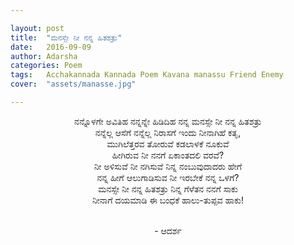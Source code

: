 ```yaml
---

layout: post
title:  "ಮನಸ್ಸೇ ನೀ ನನ್ನ ಹಿತಶತ್ರು"
date:   2016-09-09
author: Adarsha
categories: Poem
tags:	Acchakannada Kannada Poem Kavana manassu Friend Enemy
cover:  "assets/manasse.jpg"

---
```

<p align="center">ನನ್ನೊಳಗೇ ಅವಿತಿಹ ನನ್ನನ್ನೇ ಹಿಡಿದಿಹ ನನ್ನ ಮನಸ್ಸೇ ನೀ ನನ್ನ ಹಿತಶತ್ರು <br>
ನನ್ನೆಲ್ಲ ಆಸೆಗೆ ನನ್ನೆಲ್ಲ ನಿರಾಸಗೆ ಇಂದು ನೀನಾಗಿಹೆ ಕತೃ,<br><!--more-->
ಮುಗಿಲೆತ್ತರವ ತೋರುವೆ ಕಡಲಾಳಕೆ ನೂಕುವೆ<br>
ಹೀಗಿರುವ ನೀ ನನಗೆ ಏಕಾಂತದಲಿ ವರವೆ?<br>
ನೀ ಅಳಿಸುವೆ ನೀ ನಗಿಸುವೆ ನಿನ್ನ ನಂಬುವುದಾದರು ಹೇಗೆ<br>
ನನ್ನ ಹೀಗೆ ಆಲುಗಾಡಿಸುವ ನೀ ಇರಬೇಕೆ ನನ್ನ ಒಳಗೆ?<br>
ಮನಸ್ಸೇ ನೀ ನನ್ನ ಹಿತಶತ್ರು ನಿನ್ನ ಗೆಳೆತನ ನನಗೆ ಸಾಕು<br>
ನೀನಾಗೆ ದಯಮಾಡಿ ಈ ಬಂಧಕೆ ಹಾಲು-ತುಪ್ಪವ ಹಾಕು!<br><br></p>

<p align="center">- ಆದರ್ಶ </p>

